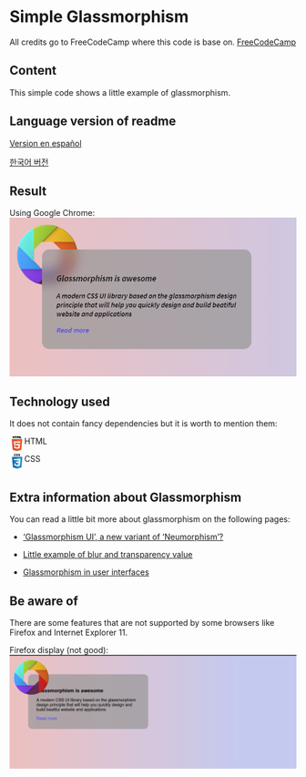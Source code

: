 # Simple Glassmorphism 
All credits go to FreeCodeCamp where this code is base on. 
[FreeCodeCamp](https://www.freecodecamp.org/news/glassmorphism-design-effect-with-html-css/)

## Content 
This simple code shows a little example of glassmorphism.

## Language version of readme
[Version en español](https://github.com/AltoSolid/simple-glassmorphism/blob/main/README-es.md)

[한국어 버전](https://github.com/AltoSolid/simple-glassmorphism/blob/main/README-ko.md)

## Result
Using Google Chrome:<br>
![Chrome result](https://github.com/AltoSolid/simple-glassmorphism/blob/main/Images/result-chrome.png)

## Technology used
It does not contain fancy dependencies but it is worth to mention them:

<img align="left" alt="Linux" width="26px" src="https://raw.githubusercontent.com/github/explore/80688e429a7d4ef2fca1e82350fe8e3517d3494d/topics/html/html.png">    HTML 

<img align="left" alt="Linux" width="26px" src="https://raw.githubusercontent.com/github/explore/80688e429a7d4ef2fca1e82350fe8e3517d3494d/topics/css/css.png">   
CSS<br><br>

## Extra information about Glassmorphism
You can read a little bit more about glassmorphism on the following pages:

- [‘Glassmorphism UI’, a new variant of ‘Neumorphism’?](https://www.breakfreegraphics.com/design-blog/glassmorphism-ui-a-new-variant-of-neumorphism/)

- [Little example of blur and transparency value](https://glassmorphism.com/)

- [Glassmorphism in user interfaces](https://uxdesign.cc/glassmorphism-in-user-interfaces-1f39bb1308c9)

## Be aware of
There are some features that are not supported by some browsers like Firefox and Internet Explorer 11. 

Firefox display (not good): <br>
![Firefox result](https://github.com/AltoSolid/simple-glassmorphism/blob/main/Images/result-firefox.png)
